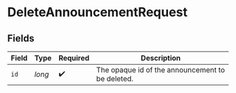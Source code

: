 # DeleteAnnouncementRequest


## Fields

| Field                                            | Type                                             | Required                                         | Description                                      |
| ------------------------------------------------ | ------------------------------------------------ | ------------------------------------------------ | ------------------------------------------------ |
| `id`                                             | *long*                                           | :heavy_check_mark:                               | The opaque id of the announcement to be deleted. |